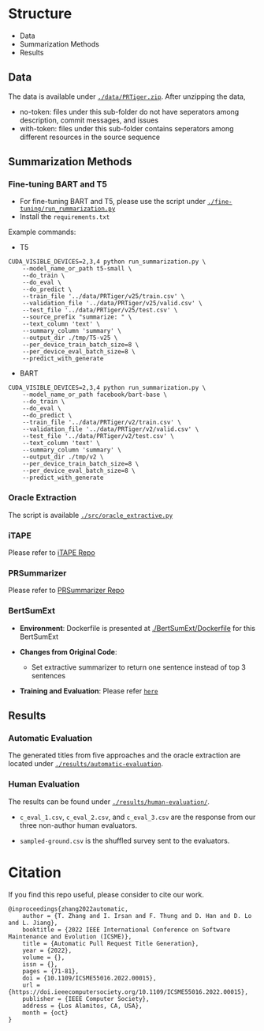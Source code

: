 # Structure
- Data
- Summarization Methods
- Results


## Data
The data is available under [`./data/PRTiger.zip`](./data/PRTiger.zip).
After unzipping the data,
- no-token: files under this sub-folder do not have seperators among description, commit messages, and issues
- with-token: files under this sub-folder contains seperators among different resources in the source sequence

## Summarization Methods
### Fine-tuning BART and T5
- For fine-tuning BART and T5, please use the script under [`./fine-tuning/run_rummarization.py`](./fine-tuning/run_rummarization.py)
- Install the `requirements.txt`

Example commands:
- T5
```
CUDA_VISIBLE_DEVICES=2,3,4 python run_summarization.py \
    --model_name_or_path t5-small \
    --do_train \
	--do_eval \
    --do_predict \
    --train_file '../data/PRTiger/v25/train.csv' \
    --validation_file '../data/PRTiger/v25/valid.csv' \
    --test_file '../data/PRTiger/v25/test.csv' \
    --source_prefix "summarize: " \
    --text_column 'text' \
	--summary_column 'summary' \
    --output_dir ./tmp/T5-v25 \
    --per_device_train_batch_size=8 \
    --per_device_eval_batch_size=8 \
    --predict_with_generate
```

- BART
```
CUDA_VISIBLE_DEVICES=2,3,4 python run_summarization.py \
    --model_name_or_path facebook/bart-base \
    --do_train \
	--do_eval \
    --do_predict \
    --train_file '../data/PRTiger/v2/train.csv' \
    --validation_file '../data/PRTiger/v2/valid.csv' \
    --test_file '../data/PRTiger/v2/test.csv' \
    --text_column 'text' \
	--summary_column 'summary' \
    --output_dir ./tmp/v2 \
    --per_device_train_batch_size=8 \
    --per_device_eval_batch_size=8 \
    --predict_with_generate
```

### Oracle Extraction
The script is available [`./src/oracle_extractive.py`](./src/oracle_extractive.py)

### iTAPE
Please refer to [iTAPE Repo](https://github.com/imcsq/iTAPE)

### PRSummarizer
Please refer to [PRSummarizer Repo](https://github.com/Tbabm/PRSummarizer)

### BertSumExt
- **Environment**: Dockerfile is presented at [./BertSumExt/Dockerfile](./BertSumExt/Dockerfile) for this BertSumExt

- **Changes from Original Code**:
    + Set extractive summarizer to return one sentence instead of top 3 sentences

- **Training and Evaluation**: Please refer [`here`](https://github.com/happygirlzt/ICSME-PRTiger/blob/main/BertSumExt/README.md)

## Results
### Automatic Evaluation
The generated titles from five approaches and the oracle extraction are located under [`./results/automatic-evaluation`](./results/automatic-evaluation).

### Human Evaluation
The results can be found under [`./results/human-evaluation/`](`./results/human-evaluation/`).

- `c_eval_1.csv`, `c_eval_2.csv`, and `c_eval_3.csv` are the response from our three non-author human evaluators.

- `sampled-ground.csv` is the shuffled survey sent to the evaluators.

# Citation
If you find this repo useful, please consider to cite our work.

```
@inproceedings{zhang2022automatic,
	author = {T. Zhang and I. Irsan and F. Thung and D. Han and D. Lo and L. Jiang},
	booktitle = {2022 IEEE International Conference on Software Maintenance and Evolution (ICSME)},
	title = {Automatic Pull Request Title Generation},
	year = {2022},
	volume = {},
	issn = {},
	pages = {71-81},
	doi = {10.1109/ICSME55016.2022.00015},
	url = {https://doi.ieeecomputersociety.org/10.1109/ICSME55016.2022.00015},
	publisher = {IEEE Computer Society},
	address = {Los Alamitos, CA, USA},
	month = {oct}
}
```
